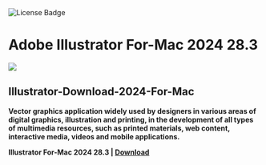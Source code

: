 <div id="badges">
  <img src="https://img.shields.io/badge/License-dark?logo=License&logoColor=white&style=for-the-badge" alt="License Badge"/>
</div>
<h1>Adobe Illustrator For-Mac 2024 28.3</h1>
<p><img src="https://repository-images.githubusercontent.com/874987219/6e620c72-ac0c-4dbf-b688-39436b332c00"/></p>
<h2>Illustrator-Download-2024-For-Mac</h2>
<p><strong>Vector graphics application widely used by designers in various areas of digital graphics,
illustration and printing, in the development of all types of multimedia resources, such as printed materials, web content, interactive media, videos and mobile applications.</p>
Illustrator For-Mac 2024 28.3 | <a href="">Download</a>
</h1>
